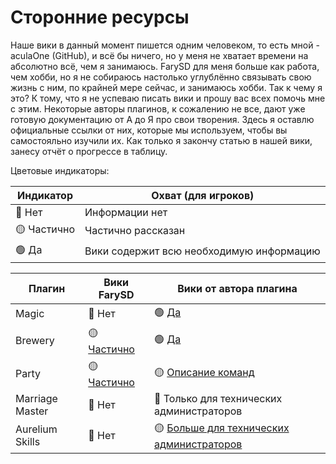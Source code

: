 # Сторонние ресурсы

Наше вики в данный момент пишется одним человеком, то есть мной - aculaOne (GitHub), и всё бы ничего, но у меня не хватает времени на абсолютно всё, чем я занимаюсь. FarySD для меня больше как работа, чем хобби, но я не собираюсь настолько углублённо связывать свою жизнь с ним, по крайней мере сейчас, и занимаюсь хобби. Так к чему я это? К тому, что я не успеваю писать вики и прошу вас всех помочь мне с этим. Некоторые авторы плагинов, к сожалению не все, дают уже готовую документацию от А до Я про свои творения. Здесь я оставлю официальные ссылки от них, которые мы используем, чтобы вы самостояльно изучили их. Как только я закончу статью в нашей вики, занесу отчёт о прогрессе в таблицу.

Цветовые индикаторы:

| Индикатор   | Охват (для игроков)                      |
| ----------- | ---------------------------------------- |
| 🔴 Нет      | Информации нет                           |
| 🟡 Частично | Частично рассказан                       |
| 🟢 Да       | Вики содержит всю необходимую информацию |

| Плагин          | Вики FarySD                       | Вики от автора плагина                                                         |
| --------------- | --------------------------------- | ------------------------------------------------------------------------------ |
| Magic           | 🔴 Нет                            | 🟢 [Да](https://magic.elmakers.com/)                                           |
| Brewery         | 🟡 [Частично](./brewery/index.md) | 🟢 [Да](https://github.com/DieReicheErethons/Brewery/wiki/Homepage)            |
| Party           | 🟡 [Частично](./parties/index.md) | 🟡 [Описание команд](https://alessiodp.com/docs/parties/commands)              |
| Marriage Master | 🔴 Нет                            | 🔴 Только для технических администраторов                                      |
| Aurelium Skills | 🔴 Нет                            | 🟡 [Больше для технических администраторов](https://wiki.aurelium.dev/skills/) |
